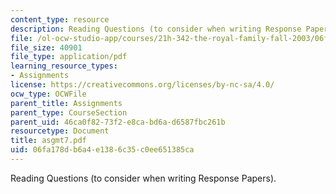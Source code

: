 ```yaml
---
content_type: resource
description: Reading Questions (to consider when writing Response Papers).
file: /ol-ocw-studio-app/courses/21h-342-the-royal-family-fall-2003/06fa178db6a4e1386c35c0ee651385ca_asgmt7.pdf
file_size: 40901
file_type: application/pdf
learning_resource_types:
- Assignments
license: https://creativecommons.org/licenses/by-nc-sa/4.0/
ocw_type: OCWFile
parent_title: Assignments
parent_type: CourseSection
parent_uid: 46ca0f82-73f2-e8ca-bd6a-d6587fbc261b
resourcetype: Document
title: asgmt7.pdf
uid: 06fa178d-b6a4-e138-6c35-c0ee651385ca
---
```

Reading Questions (to consider when writing Response Papers).